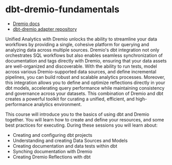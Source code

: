 # dbt-dremio-fundamentals

- [Dremio docs](https://docs.dremio.com)
- [dbt-dremio adapter repository](https://github.com/dremio/dbt-dremio)

Unified Analytics with Dremio unlocks the ability to streamline your data workflows by providing a single, cohesive platform for querying and analyzing data across multiple sources. Dremio's dbt integration not only orchestrates SQL workflows but also enables seamless synchronization of documentation and tags directly with Dremio, ensuring that your data assets are well-organized and discoverable. With the ability to run tests, model across various Dremio-supported data sources, and define incremental pipelines, you can build robust and scalable analytics processes. Moreover, this integration allows you to define and optimize reflections directly in your dbt models, accelerating query performance while maintaining consistency and governance across your datasets. This combination of Dremio and dbt creates a powerful toolkit for curating a unified, efficient, and high-performance analytics environment.

This course will introduce you to the basics of using dbt and Dremio together. You will learn how to create and define your resources, and some best practices for executing. During these sessions you will learn about:
  - Creating and configuring dbt projects
  - Understanding and creating Data Sources and Models
  - Creating documentation and data tests within dbt
  - Synching documentation with Dremio
  - Creating Dremio Reflections with dbt
